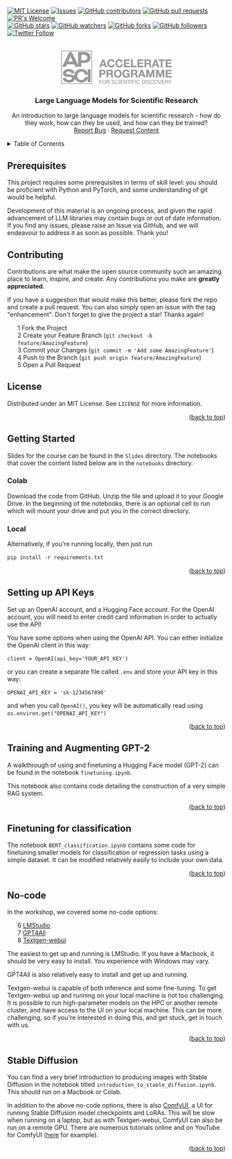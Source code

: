 <!-- Improved compatibility of back to top link: See: https://github.com/othneildrew/Best-README-Template/pull/73 -->

<!-- PROJECT SHIELDS -->
<!-- [![Contributors][contributors-shield]][contributors-url]
[![Forks][forks-shield]][forks-url]
[![Stargazers][stars-shield]][stars-url]
[![Issues][issues-shield]][issues-url]
[![GPL License][license-shield]][license-url] -->
[![MIT License](https://img.shields.io/badge/License-MIT-brightgreen.svg)](https://opensource.org/licenses/)
[![Issues](https://img.shields.io/github/issues-raw/acceleratescience/large-language-models.svg?maxAge=25000)](https://github.com/acceleratescience/large-language-models/issues)
[![GitHub contributors](https://img.shields.io/github/contributors/acceleratescience/large-language-models.svg?style=flat)]()
[![GitHub pull requests](https://img.shields.io/github/issues-pr/acceleratescience/large-language-models.svg?style=flat)]()
[![PR's Welcome](https://img.shields.io/badge/PRs-welcome-brightgreen.svg?style=flat)](http://makeapullrequest.com)
<br>
[![GitHub stars](https://img.shields.io/github/stars/acceleratescience/large-language-models.svg?style=social&label=Star)]()
[![GitHub watchers](https://img.shields.io/github/watchers/acceleratescience/large-language-models.svg?style=social&label=Watch)]()
[![GitHub forks](https://img.shields.io/github/forks/acceleratescience/large-language-models.svg?style=social&label=Fork)](https://github.com/JonSnow/MyBadges)
[![GitHub followers](https://img.shields.io/github/followers/acceleratescience.svg?style=social&label=Follow)](https://github.com/JonSnow/MyBadges)
[![Twitter Follow](https://img.shields.io/twitter/follow/AccelerateSci.svg?style=social)](https://twitter.com/AccelerateSci)
<!-- [![LinkedIn][linkedin-shield]][linkedin-url] -->


<!-- PROJECT LOGO -->
<br />
<div align="center">
  <a href="https://acceleratescience.github.io/">
    <img src="./images/full_acc.png" alt="Logo" height=80>
  </a>

  <h3 align="center">Large Language Models for Scientific Research</h3>

  <p align="center">
    An introduction to large language models for scientific research - how do they work, how can they be used, and how can they be trained?
    <br />
    <!-- <a href="https://acceleratescience.github.io/packaging-publishing/"><strong>Start the Course »</strong></a>
    <br />
    <br />
    <a href="https://github.com/acceleratescience/packaging-publishing/tree/basic">Get Basic Code</a>
    · -->
    <a href="https://github.com/acceleratescience/large-language-models/issues">Report Bug</a>
    ·
    <a href="https://github.com/acceleratescience/large-language-models/issues">Request Content</a>
  </p>
</div>

<!-- Add style content -->
<style>
    ol { counter-reset: item }
    li{ display: block }
    li:before { content: counters(item, ".") " "; counter-increment: item }
</style>

<!-- TABLE OF CONTENTS -->
<details>
  <summary>Table of Contents</summary>
  <ol>
    <li><a href="#prerequisites">Prerequisites</a></li>
    <li><a href="#contributing">Contributing</a></li>
    <li><a href="#license">License</a></li>
    <li>
        <a href="#gettingstarted">Getting Started</a>
        <ol>
            <li><a href="#colab">Colab</a></li>
            <li><a href="#local">Local</a></li>
        </ol>
    </li>
    <li><a href="#intro-to-APIs">Setting up API Keyes</a></li>
    <li><a href="#finetuning-gpt2">Training and Augmenting GPT-2</a></li>
    <li><a href="#bert">Finetuning for classification</a></li>
    <li><a href="#no-code">No-code</a></li>
    <li><a href="#stable-diffusion">Stable Diffusion</a></li>
  </ol>
</details>



<!---------------------------------------------------------------------------->

[Button Shield]: https://img.shields.io/badge/Shield_Buttons-37a779?style=for-the-badge

[License]: LICENSE
[Shield]: Types/Shield.md
[#]: #


<!---------------------------------[ Badges ]---------------------------------->

[Badge License]: https://img.shields.io/badge/-BY_SA_4.0-ae6c18.svg?style=for-the-badge&labelColor=EF9421&logoColor=white&logo=CreativeCommons
[Badge Likes]: https://img.shields.io/github/stars/MarkedDown/Buttons?style=for-the-badge&labelColor=d0ab23&color=b0901e&logoColor=white&logo=Trustpilot



<!-- GETTING STARTED -->
## Prerequisites
This project requires some prerequisites in terms of skill level: you should be proficient with Python and PyTorch, and some understanding of git would be helpful.

Development of this material is an ongoing process, and given the rapid advancement of LLM libraries may contain bugs or out of date information. If you find any issues, please raise an Issue via GitHub, and we will endeavour to address it as soon as possible. Thank you!

<!-- CONTRIBUTING -->
## Contributing

Contributions are what make the open source community such an amazing place to learn, inspire, and create. Any contributions you make are **greatly appreciated**.

If you have a suggestion that would make this better, please fork the repo and create a pull request. You can also simply open an issue with the tag "enhancement".
Don't forget to give the project a star! Thanks again!

1. Fork the Project
2. Create your Feature Branch (`git checkout -b feature/AmazingFeature`)
3. Commit your Changes (`git commit -m 'Add some AmazingFeature'`)
4. Push to the Branch (`git push origin feature/AmazingFeature`)
5. Open a Pull Request


<!-- LICENSE -->
## License

Distributed under an MIT License. See `LICENSE` for more information.

<p align="right">(<a href="#top">back to top</a>)</p>




## Getting Started <a id="gettingstarted"></a>

Slides for the course can be found in the `Slides` directory. The notebooks that cover the content listed below are in the `notebooks` directory.

### Colab <a id="colab"></a>
Download the code from GitHub. Unzip the file and upload it to your Google Drive. In the beginning of the notebooks, there is an optional cell to run which will mount your drive and put you in the correct directory.

### Local <a id="local"></a>
Alternatively, if you're running locally, then just run
```python
pip install -r requirements.txt
```

<p align="right">(<a href="#top">back to top</a>)</p>

## Setting up API Keys <a id="intro-to-APIs"></a>
Set up an OpenAI account, and a Hugging Face account. For the OpenAI account, you will need to enter credit card information in order to actually use the API!

You have some options when using the OpenAI API. You can either initialize the OpenAI client in this way:
```
client = OpenAI(api_key='YOUR_API_KEY')
```

or you can create a separate file called `.env` and store your API key in this way:
```
OPENAI_API_KEY = 'sk-1234567890'
```
and when you call `OpenAI()`, you key will be automatically read using `os.environ.get("OPENAI_API_KEY")`

<p align="right">(<a href="#top">back to top</a>)</p>

## Training and Augmenting GPT-2 <a id="finetuning-gpt2"></a>
A walkthrough of using and finetuning a Hugging Face model (GPT-2) can be found in the notebook `finetuning.ipynb`.

This notebook also contains code detailing the construction of a very simple RAG system.

<p align="right">(<a href="#top">back to top</a>)</p>

## Finetuning for classification <a id="bert"></a>
The notebook `BERT_classification.ipynb` contains some code for finetuning smaller models for classification or regression tasks using a simple dataset. It can be modified relatively easily to include your own data.

<p align="right">(<a href="#top">back to top</a>)</p>

## No-code <a id="no-code"></a>
In the workshop, we covered some no-code options:
- [LMStudio](https://lmstudio.ai/)
- [GPT4All](https://gpt4all.io/index.html)
- [Textgen-webui](https://github.com/oobabooga/text-generation-webui)

The easiest to get up and running is LMStudio. If you have a Macbook, it should be very easy to install. You experience with Windows may vary.

GPT4All is also relatively easy to install and get up and running.

Textgen-webui is capable of both inference and some fine-tuning. To get Textgen-webui up and running on your local machine is not too challenging. It is possible to run high-parameter models on the HPC or another remote cluster, and have access to the UI on your local machine. This can be more challenging, so if you're interested in doing this, and get stuck, get in touch with us.

<p align="right">(<a href="#top">back to top</a>)</p>

## Stable Diffusion <a id="stable-diffusion"></a>
You can find a very brief introduction to producing images with Stable Diffusion in the notebook titled `introduction_to_stable_diffusion.ipynb`. This should run on a Macbook or Colab.

In addition to the above no-code options, there is also [ComfyUI](https://github.com/comfyanonymous/ComfyUI), a UI for running Stable Diffusion model checkpoints and LoRAs. This will be slow when running on a laptop, but as with Textgen-webui, ComfyUI can also be run on a remote GPU. There are numerous tutorials online and on YouTube for ComfyUI ([here](https://stable-diffusion-art.com/comfyui/) for example).
<p align="right">(<a href="#top">back to top</a>)</p>



<!-- MARKDOWN LINKS & IMAGES -->
<!-- https://www.markdownguide.org/basic-syntax/#reference-style-links -->
[contributors-shield]: https://img.shields.io/github/contributors/acceleratescience/packaging-publishing.svg?style=for-the-badge
[contributors-url]: https://github.com/acceleratescience/packaging-publishing/graphs/contributors
[forks-shield]: https://img.shields.io/github/forks/acceleratescience/packaging-publishing.svg?style=for-the-badge
[forks-url]: https://github.com/acceleratescience/packaging-publishing/network/members
[stars-shield]: https://img.shields.io/github/stars/acceleratescience/packaging-publishing.svg?style=for-the-badge
[stars-url]: https://github.com/acceleratescience/packaging-publishing/stargazers
[issues-shield]: https://img.shields.io/github/issues/acceleratescience/packaging-publishing.svg?style=for-the-badge
[issues-url]: https://github.com/acceleratescience/packaging-publishing/issues
[license-shield]: https://img.shields.io/github/license/acceleratescience/packaging-publishing.svg?style=for-the-badge
[license-url]: https://github.com/acceleratescience/packaging-publishing/blob/master/LICENSE.txt
[linkedin-shield]: https://img.shields.io/badge/-LinkedIn-black.svg?style=for-the-badge&logo=linkedin&colorB=555
[linkedin-url]: https://linkedin.com/company/accelerate-programme-for-scientific-discovery/
[product-screenshot]: images/screenshot.png
[Next.js]: https://img.shields.io/badge/next.js-000000?style=for-the-badge&logo=nextdotjs&logoColor=white
[Next-url]: https://nextjs.org/
[React.js]: https://img.shields.io/badge/React-20232A?style=for-the-badge&logo=react&logoColor=61DAFB
[React-url]: https://reactjs.org/
[Vue.js]: https://img.shields.io/badge/Vue.js-35495E?style=for-the-badge&logo=vuedotjs&logoColor=4FC08D
[Vue-url]: https://vuejs.org/
[Angular.io]: https://img.shields.io/badge/Angular-DD0031?style=for-the-badge&logo=angular&logoColor=white
[Angular-url]: https://angular.io/
[Svelte.dev]: https://img.shields.io/badge/Svelte-4A4A55?style=for-the-badge&logo=svelte&logoColor=FF3E00
[Svelte-url]: https://svelte.dev/
[Laravel.com]: https://img.shields.io/badge/Laravel-FF2D20?style=for-the-badge&logo=laravel&logoColor=white
[Laravel-url]: https://laravel.com
[Bootstrap.com]: https://img.shields.io/badge/Bootstrap-563D7C?style=for-the-badge&logo=bootstrap&logoColor=white
[Bootstrap-url]: https://getbootstrap.com
[JQuery.com]: https://img.shields.io/badge/jQuery-0769AD?style=for-the-badge&logo=jquery&logoColor=white
[JQuery-url]: https://jquery.com 